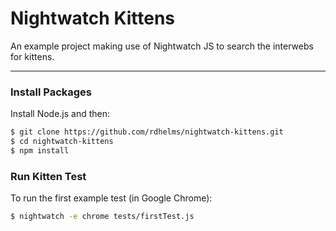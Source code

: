 # Nightwatch Kittens

An example project making use of Nightwatch JS to search the interwebs for kittens.
***

### Install Packages
Install Node.js and then:
```sh
$ git clone https://github.com/rdhelms/nightwatch-kittens.git
$ cd nightwatch-kittens
$ npm install
```

### Run Kitten Test
To run the first example test (in Google Chrome):
```sh
$ nightwatch -e chrome tests/firstTest.js
```
